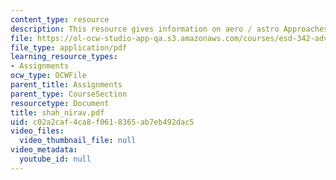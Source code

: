 ```yaml
---
content_type: resource
description: This resource gives information on aero / astro Approaches and biases.
file: https://ol-ocw-studio-app-qa.s3.amazonaws.com/courses/esd-342-advanced-system-architecture-spring-2006/c02a2caf4ca8f0618365ab7eb492dac5_shah_nirav.pdf
file_type: application/pdf
learning_resource_types:
- Assignments
ocw_type: OCWFile
parent_title: Assignments
parent_type: CourseSection
resourcetype: Document
title: shah_nirav.pdf
uid: c02a2caf-4ca8-f061-8365-ab7eb492dac5
video_files:
  video_thumbnail_file: null
video_metadata:
  youtube_id: null
---
```

